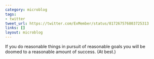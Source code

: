 ```yaml
---
category: microblog
tags:
- twitter
tweet_url: https://twitter.com/ExMember/status/817267576803725313
links: []
layout: microblog
---
```

If you do reasonable things in pursuit of reasonable goals you will be doomed to a reasonable amount of success. (At best.)
